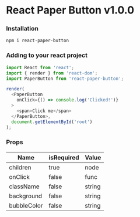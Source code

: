 # React Paper Button v1.0.0

### Installation

```
npm i react-paper-button
```

### Adding to your react project

```javascript
import React from 'react';
import { render } from 'react-dom';
import PaperButton from 'react-paper-button';

render(
  <PaperButton
    onClick={() => console.log('Clicked!')}
  >
    <span>Click me</span>
  </PaperButton>,
  document.getElementById('root')
);
```

### Props

| Name       | isRequired     | Value          |
| ---------- | -------------- | -------------- |
| children   | true           | node           |
| onClick    | false          | func           |
| className  | false          | string         |
| background | false          | string         |
| bubbleColor| false          | string         |